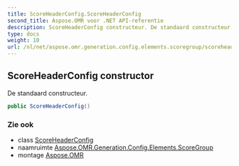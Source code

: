 ```yaml
---
title: ScoreHeaderConfig.ScoreHeaderConfig
second_title: Aspose.OMR voor .NET API-referentie
description: ScoreHeaderConfig constructeur. De standaard constructeur.
type: docs
weight: 10
url: /nl/net/aspose.omr.generation.config.elements.scoregroup/scoreheaderconfig/scoreheaderconfig/
---
```

## ScoreHeaderConfig constructor

De standaard constructeur.

```csharp
public ScoreHeaderConfig()
```

### Zie ook

* class [ScoreHeaderConfig](../)
* naamruimte [Aspose.OMR.Generation.Config.Elements.ScoreGroup](../../scoreheaderconfig/)
* montage [Aspose.OMR](../../../)


